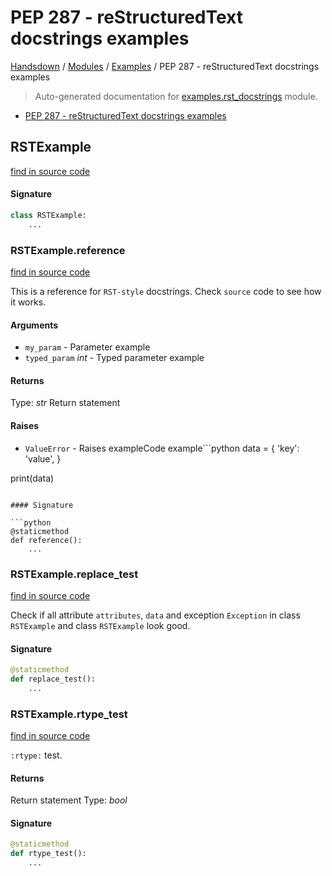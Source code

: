 # PEP 287 - reStructuredText docstrings examples

[Handsdown](../README.md#-handsdown---python-documentation-generator) / [Modules](../MODULES.md#modules) / [Examples](index.md#examples) / PEP 287 - reStructuredText docstrings examples

> Auto-generated documentation for [examples.rst_docstrings](https://github.com/vemel/handsdown/blob/main/examples/rst_docstrings.py) module.

- [PEP 287 - reStructuredText docstrings examples](#pep-287---restructuredtext-docstrings-examples)

## RSTExample

[find in source code](https://github.com/vemel/handsdown/blob/main/examples/rst_docstrings.py#L11)

#### Signature

```python
class RSTExample:
    ...
```

### RSTExample.reference

[find in source code](https://github.com/vemel/handsdown/blob/main/examples/rst_docstrings.py#L12)

This is a reference for ``RST-style`` docstrings. Check `source` code
to see how it works.

#### Arguments

- `my_param` - Parameter example
- `typed_param` *int* - Typed parameter example

#### Returns

Type: *str*
Return statement

#### Raises

- `ValueError` -  Raises exampleCode example```python
data = {
    'key': 'value',
}

print(data)
```

#### Signature

```python
@staticmethod
def reference():
    ...
```

### RSTExample.replace_test

[find in source code](https://github.com/vemel/handsdown/blob/main/examples/rst_docstrings.py#L41)

Check if all attribute `attributes`, ``data`` and exception `Exception` in
class ``RSTExample`` and class `RSTExample` look good.

#### Signature

```python
@staticmethod
def replace_test():
    ...
```

### RSTExample.rtype_test

[find in source code](https://github.com/vemel/handsdown/blob/main/examples/rst_docstrings.py#L32)

`:rtype:` test.

#### Returns

Return statement
Type: *bool*

#### Signature

```python
@staticmethod
def rtype_test():
    ...
```


